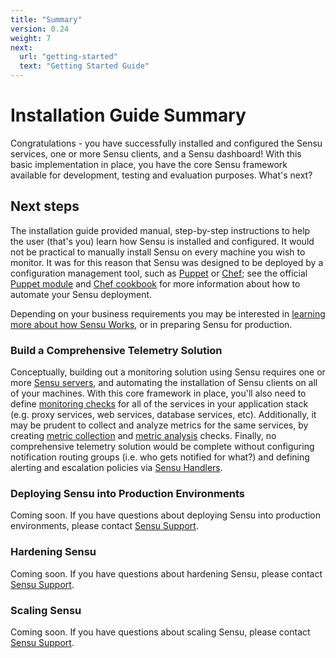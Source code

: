 ```yaml
---
title: "Summary"
version: 0.24
weight: 7
next:
  url: "getting-started"
  text: "Getting Started Guide"
---
```


# Installation Guide Summary

Congratulations - you have successfully installed and configured the Sensu
services, one or more Sensu clients, and a Sensu dashboard! With this basic
implementation in place, you have the core Sensu framework available for
development, testing and evaluation purposes. What's next?

## Next steps

The installation guide provided manual, step-by-step instructions to help the
user (that's you) learn how Sensu is installed and configured. It would not be
practical to manually install Sensu on every machine you wish to monitor. It was
for this reason that Sensu was designed to be deployed by a configuration
management tool, such as [Puppet](http://puppetlabs.com) or
[Chef](http://chef.io); see the official [Puppet
module](https://github.com/sensu/sensu-puppet) and [Chef
cookbook](https://github.com/sensu/sensu-chef) for more information about how to
automate your Sensu deployment.

Depending on your business requirements you may be interested in [learning more
about how Sensu Works](getting-started), or in preparing Sensu for production.

### Build a Comprehensive Telemetry Solution

Conceptually, building out a monitoring solution using Sensu requires one or
more [Sensu servers](#scaling-sensu), and automating the installation of Sensu
clients on all of your machines. With this core framework in place, you'll also
need to define [monitoring checks](getting-started-with-checks) for all of the
services in your application stack (e.g. proxy services, web services, database
services, etc). Additionally, it may be prudent to collect and analyze metrics
for the same services, by creating [metric
collection](getting-started-with-checks#create-a-metric-collection-check) and
[metric analysis](getting-started-with-checks#create-a-metric-analysis-check)
checks. Finally, no comprehensive telemetry solution would be complete without
configuring notification routing groups (i.e. who gets notified for what?) and
defining alerting and escalation policies via [Sensu
Handlers](getting-started-with-handlers).

### Deploying Sensu into Production Environments

Coming soon. If you have questions about deploying Sensu into production
environments, please contact [Sensu Support](https://helpdesk.sensuapp.com).

### Hardening Sensu

Coming soon. If you have questions about hardening Sensu, please contact [Sensu Support](https://helpdesk.sensuapp.com).

### Scaling Sensu

Coming soon. If you have questions about scaling Sensu, please contact [Sensu
Support](https://helpdesk.sensuapp.com).
